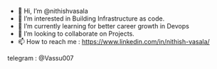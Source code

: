 - 👋 Hi, I’m @nithishvasala
- 👀 I’m interested in Building Infrastructure as code.
- 🌱 I’m currently learning for better career growth in Devops
- 💞️ I’m looking to collaborate on Projects.
- 📫 How to reach me : https://www.linkedin.com/in/nithish-vasala/

telegram  : @Vassu007

<!---
nithishvasala/nithishvasala is a ✨ special ✨ repository because its `README.md` (this file) appears on your GitHub profile.
You can click the Preview link to take a look at your changes.
--->

